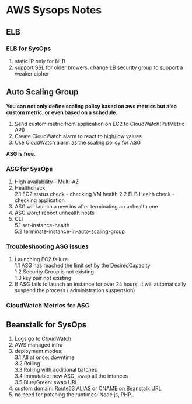# AWS Sysops Notes

## ELB

### ELB for SysOps

1. static IP only for NLB
2. support SSL for older browers: change LB security group to support a weaker cipher

## Auto Scaling Group

**You can not only define scaling policy based on aws metrics but also custom metric, or even based on a schedule.**

1. Send custom metric from application on EC2 to CloudWatch(PutMetric API)
2. Create CloudWatch alarm to react to high/low values
3. Use CloudWatch alarm as the scaling policy for ASG

**ASG is free.**

### ASG for SysOps

1. High availability - Multi-AZ
2. Healthcheck  
 2.1 EC2 status check - checking VM health
 2.2 ELB Health check - checking application
3. ASG will launch a new ins after terminating an unhealth one
4. ASG won;t reboot unhealth hosts
5. CLI  
 5.1 set-instance-health  
 5.2 terminate-instance-in-auto-scaling-group

### Troubleshooting ASG issues

1. Launching EC2 failure.  
 1.1 ASG has reached the limit set by the DesiredCapacity  
 1.2 Security Group is not existing  
 1.3 key pair not existing  
2. If ASG fails to launch an instance for over 24 hours, it will automatically suspend the process ( administration suspension)  

### CloudWatch Metrics for ASG

## Beanstalk for SysOps

1. Logs go to CloudWatch
2. AWS managed infra
3. deployment modes:  
 3.1 All at once: downtime  
 3.2 Rolling  
 3.3 Rolling with additional batches  
 3.4 Immutable: new ASG, swap all the intances  
 3.5 Blue/Green: swap URL  
4. custom domain: Route53 ALIAS or CNAME on Beanstalk URL
5. no need for patching the runtimes: Node.js, PHP..

